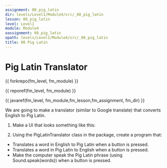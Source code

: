 ```yaml
---
assignment: 08_pig_latin
dir: levels/Level1/Module4/src/_08_pig_latin
lesson: 08_pig_latin
level: Level1
module: Module4
oassignment: 08_pig_latin
opath: levels/Level1/Module4/src/_08_pig_latin
title: 08 Pig Latin
---
```



# Pig Latin Translator

{{ forkrepo(fm_level, fm_module) }}

{{ reporef(fm_level, fm_module) }}




{{ javaref(fm_level, fm_module,fm_lesson,fm_assignment, fm_dir) }}


We are going to make a translator (similar to Google translate) that converts English to Pig Latin.
1. Make a UI that looks something like this:

2. Using the PigLatinTranslator class in the package, create a program that:
* Translates a word in English to Pig Latin when a button is pressed.
* Translates a word in Pig Latin to English when a button is pressed.
* Make the computer speak the Pig Latin phrase (using Sound.speak(words)) when a button is pressed.

